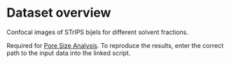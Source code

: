 # Dataset overview 

Confocal images of STrIPS bijels for different solvent fractions.

Required for [Pore Size Analysis](../../Python%20Scripts/PoreSizeAnalysis_ExperimentalVsSimulation.py). To reproduce the results, enter the correct path to the input data into the linked script. 
